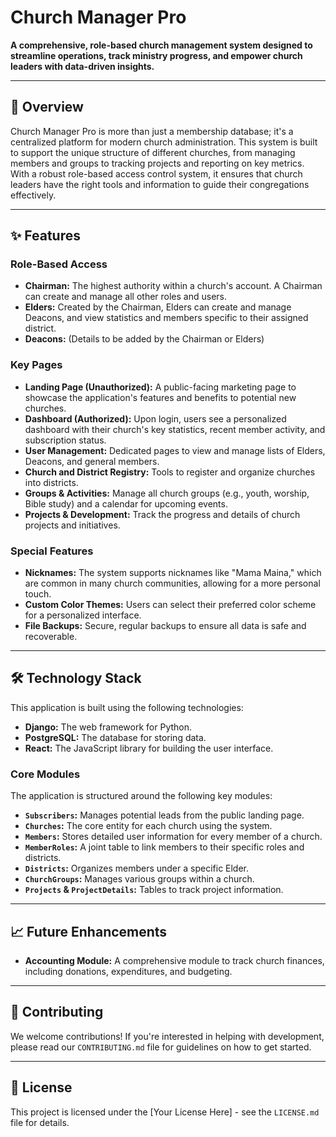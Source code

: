 # Church Manager Pro

**A comprehensive, role-based church management system designed to streamline operations, track ministry progress, and empower church leaders with data-driven insights.**

---

## 🚀 Overview

Church Manager Pro is more than just a membership database; it's a centralized platform for modern church administration. This system is built to support the unique structure of different churches, from managing members and groups to tracking projects and reporting on key metrics. With a robust role-based access control system, it ensures that church leaders have the right tools and information to guide their congregations effectively.

---

## ✨ Features

### **Role-Based Access**

* **Chairman:** The highest authority within a church's account. A Chairman can create and manage all other roles and users.
* **Elders:** Created by the Chairman, Elders can create and manage Deacons, and view statistics and members specific to their assigned district.
* **Deacons:** (Details to be added by the Chairman or Elders)

### **Key Pages**

* **Landing Page (Unauthorized):** A public-facing marketing page to showcase the application's features and benefits to potential new churches.
* **Dashboard (Authorized):** Upon login, users see a personalized dashboard with their church's key statistics, recent member activity, and subscription status.
* **User Management:** Dedicated pages to view and manage lists of Elders, Deacons, and general members.
* **Church and District Registry:** Tools to register and organize churches into districts.
* **Groups & Activities:** Manage all church groups (e.g., youth, worship, Bible study) and a calendar for upcoming events.
* **Projects & Development:** Track the progress and details of church projects and initiatives.

### **Special Features**

* **Nicknames:** The system supports nicknames like "Mama Maina," which are common in many church communities, allowing for a more personal touch.
* **Custom Color Themes:** Users can select their preferred color scheme for a personalized interface.
* **File Backups:** Secure, regular backups to ensure all data is safe and recoverable.

---

## 🛠️ Technology Stack

This application is built using the following technologies:

* **Django:** The web framework for Python.
* **PostgreSQL:** The database for storing data.
* **React:** The JavaScript library for building the user interface.
<!-- * **Docker:** Containerization for easy deployment and management. -->
<!-- * **Nginx:** The web server for serving static files and handling requests. -->
<!-- * **Gunicorn:** The web server for serving Django applications. -->

### **Core Modules**

The application is structured around the following key modules:

* **`Subscribers`:** Manages potential leads from the public landing page.
* **`Churches`:** The core entity for each church using the system.
* **`Members`:** Stores detailed user information for every member of a church.
* **`MemberRoles`:** A joint table to link members to their specific roles and districts.
* **`Districts`:** Organizes members under a specific Elder.
* **`ChurchGroups`:** Manages various groups within a church.
* **`Projects` & `ProjectDetails`:** Tables to track project information.

---

## 📈 Future Enhancements

* **Accounting Module:** A comprehensive module to track church finances, including donations, expenditures, and budgeting.
<!-- * **(Add any other features you envision here)** -->

---

## 🤝 Contributing

We welcome contributions! If you're interested in helping with development, please read our `CONTRIBUTING.md` file for guidelines on how to get started.

---

## 📄 License

This project is licensed under the [Your License Here] - see the `LICENSE.md` file for details.